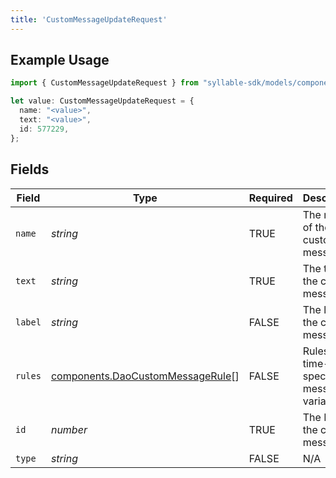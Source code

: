 ```yaml
---
title: 'CustomMessageUpdateRequest'
---
```


## Example Usage

```typescript
import { CustomMessageUpdateRequest } from "syllable-sdk/models/components";

let value: CustomMessageUpdateRequest = {
  name: "<value>",
  text: "<value>",
  id: 577229,
};
```

## Fields

| Field                                                                                | Type                                                                                 | Required                                                                             | Description                                                                          |
| ------------------------------------------------------------------------------------ | ------------------------------------------------------------------------------------ | ------------------------------------------------------------------------------------ | ------------------------------------------------------------------------------------ |
| `name`                                                                               | *string*                                                                             | TRUE                                                                   | The name of the custom message                                                       |
| `text`                                                                               | *string*                                                                             | TRUE                                                                   | The text of the custom message                                                       |
| `label`                                                                              | *string*                                                                             | FALSE                                                                   | The label of the custom message                                                      |
| `rules`                                                                              | [components.DaoCustomMessageRule](/sdk-docs/models/components/daocustommessagerule)[] | FALSE                                                                   | Rules for time-specific message variants                                             |
| `id`                                                                                 | *number*                                                                             | TRUE                                                                   | The ID of the custom message                                                         |
| `type`                                                                               | *string*                                                                             | FALSE                                                                   | N/A                                                                                  |